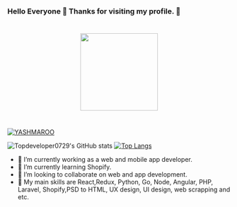 ### Hello Everyone 👋 Thanks for visiting my profile. 👋
<div align="center" style="margin: 40px 0">
    <a href="https://github.com/Dev-1102/github-profile-views-counter">
        <img width="175px" src="https://komarev.com/ghpvc/?username=SenDev001&color=DE002D">
    </a>
</div>
 <a href="https://github.com/ryo-ma/github-profile-trophy"><img src="https://github-profile-trophy.vercel.app/?username=YASHMAROO" alt="YASHMAROO" /></a> 
<br/>

![Topdeveloper0729's GitHub stats](https://github-readme-stats.vercel.app/api?username=SenDev001&show_icons=true)
[![Top Langs](https://github-readme-stats.vercel.app/api/top-langs/?username=SenDev001&layout=compact)](https://github.com/anuraghazra/github-readme-stats)

- 👋 I’m currently working as a web and mobile app developer.
- 👋 I’m currently learning Shopify.
- 👋 I’m looking to collaborate on web and app development.
- 👋 My main skills are React,Redux, Python, Go, Node, Angular, PHP, Laravel, Shopify,PSD to HTML, UX design, UI design, web scrapping and etc.
  
